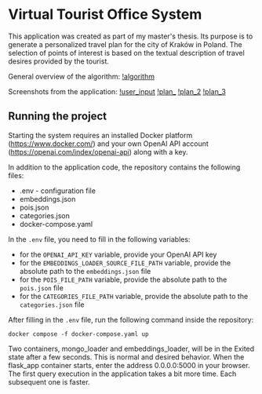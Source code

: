 # Virtual Tourist Office System

This application was created as part of my master's thesis. Its purpose is to generate a personalized travel plan for the city of Kraków in Poland. The selection of points of interest is based on the textual description of travel desires provided by the tourist.

General overview of the algorithm:
[!algorithm](readme_images/algorithm.png)


Screenshots from the application:
[!user_input](readme_images/user_input.png)
[!plan_](readme_images/plan_1.png)
[!plan_2](readme_images/plan_2.png)
[!plan_3](readme_images/plan_3.png)

## Running the project

Starting the system requires an installed Docker platform (https://www.docker.com/) and 
your own OpenAI API account (https://openai.com/index/openai-api) along with a key.

In addition to the application code, the repository contains the following files:
- .env - configuration file
- embeddings.json
- pois.json
- categories.json
- docker-compose.yaml

In the `.env` file, you need to fill in the following variables:
- for the `OPENAI_API_KEY` variable, provide your OpenAI API key
- for the `EMBEDDINGS_LOADER_SOURCE_FILE_PATH` variable, provide the absolute path to the `embeddings.json` file
- for the `POIS_FILE_PATH` variable, provide the absolute path to the `pois.json` file
- for the `CATEGORIES_FILE_PATH` variable, provide the absolute path to the `categories.json` file

After filling in the `.env` file, run the following command inside the repository:

```commandline
docker compose -f docker-compose.yaml up
```

Two containers, mongo_loader and embeddings_loader, will be in the Exited state after a few seconds. This is normal
and desired behavior. When the flask_app container starts, enter the address 0.0.0.0:5000 in your browser. The first
query execution in the application takes a bit more time. Each subsequent one is faster.
